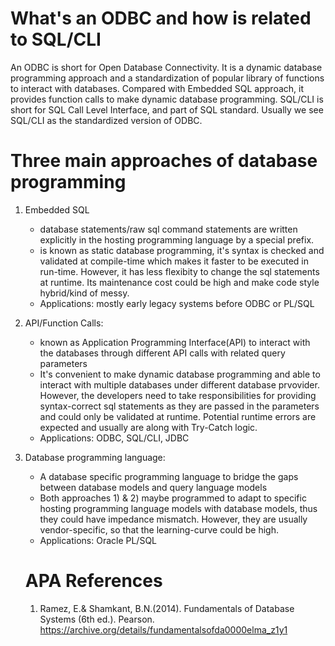 # What's an ODBC and how is related to SQL/CLI
An ODBC is short for Open Database Connectivity. It is a dynamic database programming approach and a standardization of popular library of functions to interact with databases. Compared with Embedded SQL approach, it provides function calls to make dynamic database programming.
SQL/CLI is short for SQL Call Level Interface, and part of SQL standard. Usually we see SQL/CLI as the standardized version of ODBC.

# Three main approaches of database programming
1. Embedded SQL
   * database statements/raw sql command statements are written explicitly in the hosting programming language by a special prefix.
   * is known as static database programming, it's syntax is checked and validated at compile-time which makes it faster to be executed in run-time. However, it has less flexibity to change the sql statements at runtime. Its maintenance cost could be high and make code style hybrid/kind of messy.
   * Applications: mostly early legacy systems before ODBC or PL/SQL
2. API/Function Calls:
   * known as Application Programming Interface(API) to interact with the databases through different API calls with related query parameters
   * It's convenient to make dynamic database programming and able to interact with multiple databases under different database prvovider. However, the developers need to take responsibilities for providing syntax-correct sql statements as they are passed in the parameters and could only be validated at runtime. Potential runtime errors are expected and usually are along with Try-Catch logic.
   * Applications: ODBC, SQL/CLI, JDBC
3. Database programming language:
   * A database specific programming language to bridge the gaps between database models and query language models
   * Both approaches 1) & 2) maybe programmed to adapt to specific hosting programming language models with database models, thus they could have impedance mismatch. However, they are usually vendor-specific, so that the learning-curve could be high.
   * Applications: Oracle PL/SQL
  
   # APA References
   1. Ramez, E.& Shamkant, B.N.(2014). Fundamentals of Database Systems (6th ed.). Pearson. https://archive.org/details/fundamentalsofda0000elma_z1y1
